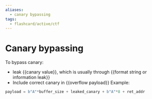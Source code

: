 ```yaml
---
aliases:
  - canary bypassing
tags:
  - flashcard/active/ctf
---
```


# Canary bypassing
To bypass canary:
- leak {{canary value}}, which is usually through {{format string or information leak}}
- Include correct canary in {{overflow payload}}
Example:
```py
payload = b"A"*buffer_size + leaked_canary + b"A"*8 + ret_addr
```
<!--SR:!2024-12-18,4,270!2024-12-18,4,270!2024-12-18,4,270-->